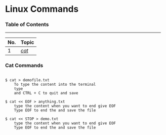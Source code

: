 # Linux Commands 
### Table of Contents
---
| No. | Topic                                                                   |
| --- | ----------------------------------------------------------------------- |
| 1   | [*cat*](https://github.com/prakash-sparrow/study-material/blob/main/Linux-Commands/newfile.md#cat-commands)
 
### Cat Commands
```

$ cat > demofile.txt
    To type the content into the terminal
    type
    and CTRL + C to quit and save

$ cat << EOF > anything.txt
    type the content when you want to end give EOF
    Type EOF to end the and save the file

$ cat << STOP > demo.txt
    type the content when you want to end give EOF
    Type EOF to end the and save the file

```

